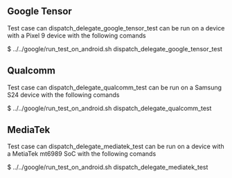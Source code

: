 ## Google Tensor

Test case can dispatch_delegate_google_tensor_test can be run on a device with a
Pixel 9 device with the following comands

$ ../../google/run_test_on_android.sh dispatch_delegate_google_tensor_test

## Qualcomm

Test case can dispatch_delegate_qualcomm_test can be run on a Samsung S24 device
with the following comands

$ ../../google/run_test_on_android.sh dispatch_delegate_qualcomm_test

## MediaTek

Test case can dispatch_delegate_mediatek_test can be run on a device with a
MetiaTek mt6989 SoC with the following comands

$ ../../google/run_test_on_android.sh dispatch_delegate_mediatek_test

